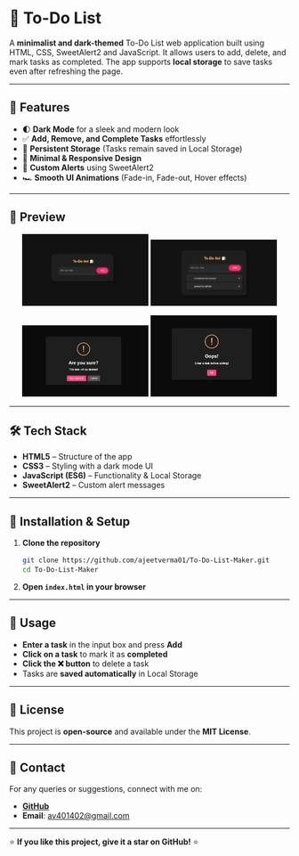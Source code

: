 # 📝 To-Do List

A **minimalist and dark-themed** To-Do List web application built using HTML, CSS, SweetAlert2 and JavaScript. It allows users to add, delete, and mark tasks as completed. The app supports **local storage** to save tasks even after refreshing the page.

---

## 🚀 Features

- 🌓 **Dark Mode** for a sleek and modern look
- ✅ **Add, Remove, and Complete Tasks** effortlessly
- 🔄 **Persistent Storage** (Tasks remain saved in Local Storage)
- 🎨 **Minimal & Responsive Design**
- 🔔 **Custom Alerts** using SweetAlert2
- 🏎 **Smooth UI Animations** (Fade-in, Fade-out, Hover effects)

---

## 📸 Preview

<p align="center">
  <img src="Screenshots/a1.png" width="45%">
  <img src="Screenshots/a2.png" width="45%">
</p>

<p align="center">
  <img src="Screenshots/a3.png" width="45%">
  <img src="Screenshots/a4.png" width="45%">
</p>

---

## 🛠 Tech Stack

- **HTML5** – Structure of the app
- **CSS3** – Styling with a dark mode UI
- **JavaScript (ES6)** – Functionality & Local Storage
- **SweetAlert2** – Custom alert messages

---

## 🔧 Installation & Setup

1. **Clone the repository**

   ```bash
   git clone https://github.com/ajeetverma01/To-Do-List-Maker.git
   cd To-Do-List-Maker
   ```

2. **Open `index.html` in your browser**

---

## 🎯 Usage

- **Enter a task** in the input box and press **Add**
- **Click on a task** to mark it as **completed**
- **Click the ❌ button** to delete a task
- Tasks are **saved automatically** in Local Storage

---


## 📜 License

This project is **open-source** and available under the **MIT License**.

---

## 📩 Contact

For any queries or suggestions, connect with me on:

- **[GitHub](https://github.com/ajeetverma01)**
- **Email**: [av401402@gmail.com](mailto:av401402@gmail.com)

---

⭐ **If you like this project, give it a star on GitHub!** ⭐
